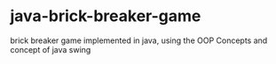 # java-brick-breaker-game
brick breaker game implemented in java, using the OOP Concepts and concept of java swing
